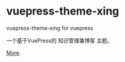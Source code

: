# vuepress-theme-xing

vuepress-theme-xing for vuepress

一个基于VuePress的 知识管理兼博客 主题。

[More](https://github.com/fdliu/vuepress-theme-xing#readme).
